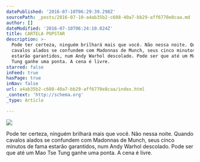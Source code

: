 ```yaml
---
datePublished: '2016-07-10T06:29:39.298Z'
sourcePath: _posts/2016-07-10-a4ab35b2-c608-40a7-bb29-aff6770e8caa.md
author: []
dateModified: '2016-07-10T06:24:10.024Z'
title: CARTELA POPSTAR
description: >-
  Pode ter certeza, ninguém brilhará mais que você. Não nessa noite. Quando
  cavalos alados se confundem com Madonnas de Munch, seus cinco minutos de fama
  estarão garantidos, num Andy Warhol descolado. Pode ser que até um Mao Tse
  Tung ganhe uma ponta. A cena é livre.
starred: false
inFeed: true
hasPage: true
inNav: false
url: a4ab35b2-c608-40a7-bb29-aff6770e8caa/index.html
_context: 'http://schema.org'
_type: Article

---
```

![](https://imgflo.herokuapp.com/graph/vahj1ThiexotieMo/dea08f5552e7d11d3bb61810e90346fd/croprotate.jpg?cropheight=1334&cropwidth=2402&degrees=0&input=https%3A%2F%2Fthe-grid-user-content.s3-us-west-2.amazonaws.com%2Fa687057a-3c9d-4497-9091-ebd4a50c1275.jpg&x=38&y=0)

Pode ter certeza, ninguém brilhará mais que você. Não nessa noite. Quando cavalos alados se confundem com Madonnas de Munch, seus cinco minutos de fama estarão garantidos, num Andy Warhol descolado. Pode ser que até um Mao Tse Tung ganhe uma ponta. A cena é livre.